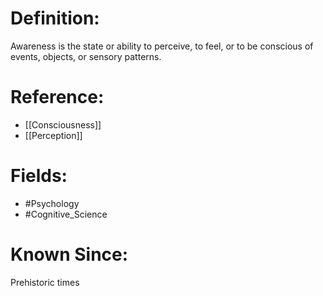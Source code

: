 

# Definition:
Awareness is the state or ability to perceive, to feel, or to be conscious of events, objects, or sensory patterns.

# Reference:
- [[Consciousness]]
- [[Perception]]

# Fields: 
- #Psychology
- #Cognitive_Science

# Known Since:
Prehistoric times

